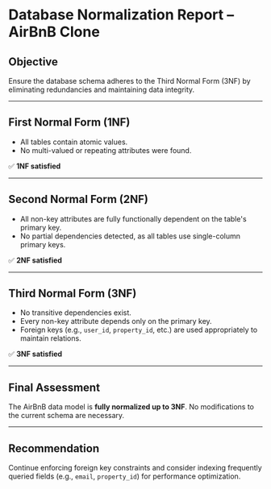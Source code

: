 # Database Normalization Report – AirBnB Clone

## Objective
Ensure the database schema adheres to the Third Normal Form (3NF) by eliminating redundancies and maintaining data integrity.

---

## First Normal Form (1NF)

- All tables contain atomic values.
- No multi-valued or repeating attributes were found.

✅ **1NF satisfied**

---

## Second Normal Form (2NF)

- All non-key attributes are fully functionally dependent on the table's primary key.
- No partial dependencies detected, as all tables use single-column primary keys.

✅ **2NF satisfied**

---

## Third Normal Form (3NF)

- No transitive dependencies exist.
- Every non-key attribute depends only on the primary key.
- Foreign keys (e.g., `user_id`, `property_id`, etc.) are used appropriately to maintain relations.

✅ **3NF satisfied**

---

## Final Assessment

The AirBnB data model is **fully normalized up to 3NF**. No modifications to the current schema are necessary.

---

## Recommendation

Continue enforcing foreign key constraints and consider indexing frequently queried fields (e.g., `email`, `property_id`) for performance optimization.
